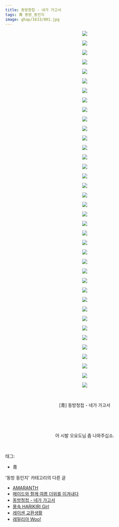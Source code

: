 ```yaml
---
title: 동방청첩 - 네가 가고서
tags: 青 동방_동인지
image: ghap/1633/001.jpg
---
```

<div class="article">
<p style="text-align: center; clear: none; float: none;"><img src="{{ site.nasurl }}/ghap/1633/001.jpg"/></p>
<p style="text-align: center; clear: none; float: none;"><img src="{{ site.nasurl }}/ghap/1633/002.jpg"/></p>
<p style="text-align: center; clear: none; float: none;"><img src="{{ site.nasurl }}/ghap/1633/003.jpg"/></p>
<p style="text-align: center; clear: none; float: none;"><img src="{{ site.nasurl }}/ghap/1633/004.jpg"/></p>
<p style="text-align: center; clear: none; float: none;"><img src="{{ site.nasurl }}/ghap/1633/005.jpg"/></p>
<p style="text-align: center; clear: none; float: none;"><img src="{{ site.nasurl }}/ghap/1633/006.jpg"/></p>
<p style="text-align: center; clear: none; float: none;"><img src="{{ site.nasurl }}/ghap/1633/007.jpg"/></p>
<p style="text-align: center; clear: none; float: none;"><img src="{{ site.nasurl }}/ghap/1633/008.jpg"/></p>
<p style="text-align: center; clear: none; float: none;"><img src="{{ site.nasurl }}/ghap/1633/009.jpg"/></p>
<p style="text-align: center; clear: none; float: none;"><img src="{{ site.nasurl }}/ghap/1633/010.jpg"/></p>
<p style="text-align: center; clear: none; float: none;"><img src="{{ site.nasurl }}/ghap/1633/011.jpg"/></p>
<p style="text-align: center; clear: none; float: none;"><img src="{{ site.nasurl }}/ghap/1633/012.jpg"/></p>
<p style="text-align: center; clear: none; float: none;"><img src="{{ site.nasurl }}/ghap/1633/013.jpg"/></p>
<p style="text-align: center; clear: none; float: none;"><img src="{{ site.nasurl }}/ghap/1633/014.jpg"/></p>
<p style="text-align: center; clear: none; float: none;"><img src="{{ site.nasurl }}/ghap/1633/015.jpg"/></p>
<p style="text-align: center; clear: none; float: none;"><img src="{{ site.nasurl }}/ghap/1633/016.jpg"/></p>
<p style="text-align: center; clear: none; float: none;"><img src="{{ site.nasurl }}/ghap/1633/017.jpg"/></p>
<p style="text-align: center; clear: none; float: none;"><img src="{{ site.nasurl }}/ghap/1633/018.jpg"/></p>
<p style="text-align: center; clear: none; float: none;"><img src="{{ site.nasurl }}/ghap/1633/019.jpg"/></p>
<p style="text-align: center; clear: none; float: none;"><img src="{{ site.nasurl }}/ghap/1633/020.jpg"/></p>
<p style="text-align: center; clear: none; float: none;"><img src="{{ site.nasurl }}/ghap/1633/021.jpg"/></p>
<p style="text-align: center; clear: none; float: none;"><img src="{{ site.nasurl }}/ghap/1633/022.jpg"/></p>
<p style="text-align: center; clear: none; float: none;"><img src="{{ site.nasurl }}/ghap/1633/023.jpg"/></p>
<p style="text-align: center; clear: none; float: none;"><img src="{{ site.nasurl }}/ghap/1633/024.jpg"/></p>
<p style="text-align: center; clear: none; float: none;"><img src="{{ site.nasurl }}/ghap/1633/025.jpg"/></p>
<p style="text-align: center; clear: none; float: none;"><img src="{{ site.nasurl }}/ghap/1633/026.jpg"/></p>
<p style="text-align: center; clear: none; float: none;"><img src="{{ site.nasurl }}/ghap/1633/027.jpg"/></p>
<p style="text-align: center; clear: none; float: none;"><img src="{{ site.nasurl }}/ghap/1633/028.jpg"/></p>
<p style="text-align: center; clear: none; float: none;"><img src="{{ site.nasurl }}/ghap/1633/029.jpg"/></p>
<p style="text-align: center; clear: none; float: none;"><img src="{{ site.nasurl }}/ghap/1633/030.jpg"/></p>
<p style="text-align: center; clear: none; float: none;"><img src="{{ site.nasurl }}/ghap/1633/031.jpg"/></p>
<p style="text-align: center; clear: none; float: none;"><img src="{{ site.nasurl }}/ghap/1633/032.jpg"/></p>
<p style="text-align: center; clear: none; float: none;"><img src="{{ site.nasurl }}/ghap/1633/033.jpg"/></p>
<p style="text-align: center; clear: none; float: none;"><img src="{{ site.nasurl }}/ghap/1633/034.jpg"/></p>
<p style="text-align: center; clear: none; float: none;"><img src="{{ site.nasurl }}/ghap/1633/035.jpg"/></p>
<p style="text-align: center; clear: none; float: none;"><img src="{{ site.nasurl }}/ghap/1633/036.jpg"/></p>
<p style="text-align: center; clear: none; float: none;"><img src="{{ site.nasurl }}/ghap/1633/037.jpg"/></p>
<p style="text-align: center; clear: none; float: none;"><img src="{{ site.nasurl }}/ghap/1633/038.jpg"/></p>
<p style="text-align: center; clear: none; float: none;"><br/></p>
<p style="text-align: center; clear: none; float: none;">[青] 동방청첩 - 네가 가고서</p>
<p style="text-align: center; clear: none; float: none;"><br/></p>
<p style="text-align: center; clear: none; float: none;"><br/></p>
<p style="text-align: center; clear: none; float: none;">어 시발 오요도님 좀 나와주십쇼.</p>
<p><br/></p>
</div><div class="tagTrail">
<p>태그: </p>
<ul>
<li>青</li>
</ul>
</div><div class="another">
<p>'동방 동인지' 카테고리의 다른 글</p>
<ul>
<li><a href="/2016-08-17-ghap_1635">AMARANTH</a></li>
<li><a href="/2016-08-17-ghap_1634">메이드와 함께 여름 더위를 이겨내다</a></li>
<li><a href="/2016-08-16-ghap_1633">동방청첩 - 네가 가고서</a></li>
<li><a href="/2016-08-16-ghap_1632">묭속 HARIKIRI Girl</a></li>
<li><a href="/2016-08-16-ghap_1631">레이센 교환생활</a></li>
<li><a href="/2016-08-16-ghap_1630">레밀리아 Woo!</a></li>
</ul>
</div><div class="cb_module cb_fluid">
<div class="cb_wrt cb_profile">
</div><!-- commentList close -->
</div>